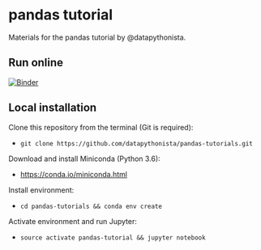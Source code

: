 pandas tutorial
===============

Materials for the pandas tutorial by @datapythonista.

Run online
----------

[![Binder](https://mybinder.org/badge.svg)](https://mybinder.org/v2/gh/datapythonista/pandas-tutorials/master)

Local installation
------------------

Clone this repository from the terminal (Git is required):

- `git clone https://github.com/datapythonista/pandas-tutorials.git`

Download and install Miniconda (Python 3.6):

- https://conda.io/miniconda.html

Install environment:

- `cd pandas-tutorials && conda env create`

Activate environment and run Jupyter:

- `source activate pandas-tutorial && jupyter notebook`
